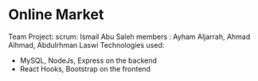 # Online Market
Team Project: 
scrum: Ismail Abu Saleh 
members : Ayham Aljarrah, Ahmad Alhmad, Abdulrhman Laswi
Technologies used:
- MySQL, NodeJs, Express on the backend
- React Hooks, Bootstrap on the frontend
